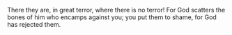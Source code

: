 There they are, in great terror, where there is no terror! For God scatters the bones of him who encamps against you; you put them to shame, for God has rejected them.
